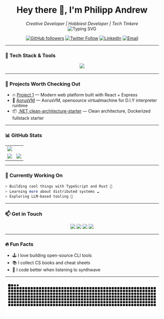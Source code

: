 <!-- Profile README - YourUsername -->

<h1 align="center">Hey there 👋, I'm Philipp Andrew</h1>
<p align="center">
  <i>Creative Developer | Hobbiest Developer | Tech Tinkere</i><br/>
  <img src="https://readme-typing-svg.herokuapp.com?font=Fira+Code&size=22&pause=1000&center=true&vCenter=true&width=440&lines=Fullstack+Engineer;Open+Source+Contributor;Lover+of+Clean+Code;Always+Learning+New+Stuff" alt="Typing SVG" />
</p>

<p align="center">
  <a href="https://github.com/HolliShake"><img alt="GitHub followers" src="https://img.shields.io/github/followers/HolliShake?style=social"></a>
  <a href="https://twitter.com/HolliShake"><img alt="Twitter Follow" src="https://img.shields.io/twitter/follow/HolliShake?style=social"></a>
  <a href="https://linkedin.com/in/HolliShake"><img alt="LinkedIn" src="https://img.shields.io/badge/LinkedIn-blue?style=flat&logo=linkedin"></a>
  <a href="mailto:youremail@example.com"><img alt="Email" src="https://img.shields.io/badge/email-D14836?style=flat&logo=gmail&logoColor=white"></a>
</p>

---

### 🧰 Tech Stack & Tools

<p align="center">
  <img src="https://skillicons.dev/icons?i=ts,js,react,nextjs,nodejs,express,tailwind,php,laravel,dotnet,c,cpp,cs,python,mysql,postgres,redis,docker,git,vscode,linux" />
</p>

---

### 🚀 Projects Worth Checking Out

- 🔥 [Project 1](https://github.com/HolliShake/project1) — Modern web platform built with React + Express  
- 🧠 [AorusVM](https://github.com/HolliShake/aorusvm) — AorusVM, opensource virtualmachine for D.I.Y interpreter runtime
- 📦 [.NET clean-architecture-starter](https://github.com/HolliShake/clean-architecture-template) — Clean architecture, Dockerized fullstack starter

---

### 📊 GitHub Stats

<table>
  <tr>
    <td colspan="2">
      <img src="https://github-readme-streak-stats.herokuapp.com?user=HolliShake&theme=tokyonight&hide_border=true" style="width: 100%;" />
    </td>
  </tr>
  <tr>
    <td>
      <img src="https://github-readme-stats.vercel.app/api?username=HolliShake&show_icons=true&theme=tokyonight&hide_border=true" />
    </td>
    <td>
      <img src="https://github-readme-stats.vercel.app/api/top-langs/?username=HolliShake&layout=compact&theme=tokyonight&hide_border=true" />
    </td>
  </tr>
</table>

---

### 🎯 Currently Working On

```bash
> Building cool things with TypeScript and Rust 🦀
> Learning more about distributed systems ☁️
> Exploring LLM-based tooling 🧠
```

---

### 📫 Get in Touch

<p align="center">
  <a href="mailto:youremail@example.com"><img src="https://img.shields.io/badge/email-D14836?style=for-the-badge&logo=gmail&logoColor=white"/></a>
  <a href="https://linkedin.com/in/HolliShake"><img src="https://img.shields.io/badge/linkedin-0A66C2?style=for-the-badge&logo=linkedin&logoColor=white"/></a>
  <a href="https://twitter.com/HolliShake"><img src="https://img.shields.io/badge/X-000000?style=for-the-badge&logo=twitter&logoColor=white"/></a>
  <a href="https://your-website.dev"><img src="https://img.shields.io/badge/Portfolio-MySite-%23ff69b4?style=for-the-badge&logo=firefox&logoColor=white"/></a>
</p>

---

### 🔥 Fun Facts

- 🕹 I love building open-source CLI tools
- 📚 I collect CS books and cheat sheets
- 🎵 I code better when listening to synthwave

---

<p align="center">
  <img src="https://raw.githubusercontent.com/HolliShake/HolliShake/output/github-contribution-grid-snake-dark.svg" alt="snake" />
</p>
